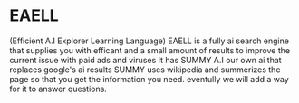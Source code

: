 # EAELL
(Efficient A.I Explorer Learning Language)
EAELL is a fully ai search engine that supplies you with efficant and a small amount of results to improve the current issue with paid ads and viruses
It has SUMMY A.I our own ai that replaces google's ai results SUMMY uses wikipedia and summerizes the page so that you get the information you need. eventully we will add a way for it to answer questions.
